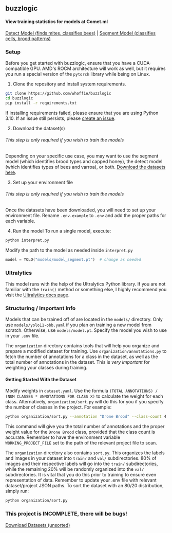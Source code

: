 ## buzzlogic

#### View training statistics for models at Comet.ml 
[Detect Model (finds mites, classifies bees)](https://www.comet.com/whoffie/beehive/view) | [Segment Model (classifies cells, brood patterns)](https://www.comet.com/whoffie/beehive-segment/view)

### Setup

Before you get started with buzzlogic, ensure that you have a CUDA-compatible GPU. AMD's ROCM architecture will work as well, but it requires you run a special version of the `pytorch` library while being on Linux.

1. Clone the repository and install system requirements.
```bash
git clone https://github.com/whoffie/buzzlogic
cd buzzlogic
pip install -r requirements.txt
```
If installing requirements failed, please ensure that you are using Python 3.10. If an issue still persists, please [create an issue](https://github.com/Whoffie/buzzlogic/issues).

2. Download the dataset(s)
###### This step is only required if you wish to train the models 
Depending on your specific use case, you may want to use the segment model (which identifies brood types and capped honey), the detect model (which identifies types of bees and varroa), or both. [Download the datasets here](https://unlimited.beer:9443/index.php/s/K7YfALD2atnL89T).

3. Set up your environment file
###### This step is only required if you wish to train the models
Once the datasets have been downloaded, you will need to set up your environment file. Rename `.env.example` to `.env` and add the proper paths for each variable.

4. Run the model
To run a single model, execute:
```bash
python interpret.py
```
Modify the path to the model as needed inside `interpret.py`
```python
model = YOLO("models/model_segment.pt")  # change as needed
```

### Ultralytics
This model runs with the help of the Ultralytics Python library. If you are not familiar with the `train()` method or something else, I highly recommend you visit the [Ultralytics docs page](https://docs.ultralytics.com/modes/train/).

### Structuring / Important Info
Models that can be trained off of are located in the `models/` directory. Only use `models/yolo11-obb.yaml` if you plan on training a new model from scratch. Otherwise, use `models/model.pt`. Specify the model you wish to use in your `.env` file.

The `organization` directory contains tools that will help you organize and prepare a modified dataset for training. Use `organization/annotations.py` to fetch the number of annotations for a class in the dataset, as well as the total number of annotations in the dataset. This is *very important* for weighting your classes during training.

#### Getting Started With the Dataset

Modify weights in `dataset.yaml`. Use the formula `(TOTAL ANNOTATIONS) / (NUM CLASSES * ANNOTATIONS FOR CLASS X)` to calculate the weight for each class. Alternatively, `organization/sort.py` will do this for you if you specify the number of classes in the project. For example:

```bash
python organization/sort.py --annotation "Drone Brood" --class-count 4
```

This command will give you the total number of annotations and the proper weight value for the `Drone Brood` class, provided that the class count is accurate. Remember to have the environment variable `WORKING_PROJECT_FILE` set to the path of the relevant project file to scan.

The `organization` directory also contains `sort.py`. This organizes the labels and images in your dataset into `train/` and `val/` subdirectories. 80% of images and their respective labels will go into the `train/` subdirectories, while the remaining 20% will be randomly organized into the `val/` subdirectories. It is vital that you do this prior to training to ensure even representation of data. Remember to update your .env file with relevant dataset/project JSON paths. To sort the dataset with an 80/20 distribution, simply run:

```bash
python organization/sort.py 
```

### This project is INCOMPLETE, there will be bugs!

[Download Datasets (unsorted)](https://unlimited.beer:9443/index.php/s/K7YfALD2atnL89T)
